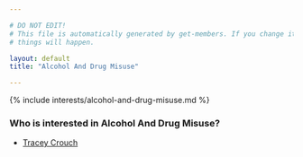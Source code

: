 ```yaml
---

# DO NOT EDIT!
# This file is automatically generated by get-members. If you change it, bad
# things will happen.

layout: default
title: "Alcohol And Drug Misuse"

---
```


{% include interests/alcohol-and-drug-misuse.md %}

### Who is interested in Alcohol And Drug Misuse?


* [Tracey Crouch](../members/tracey-crouch.html)
